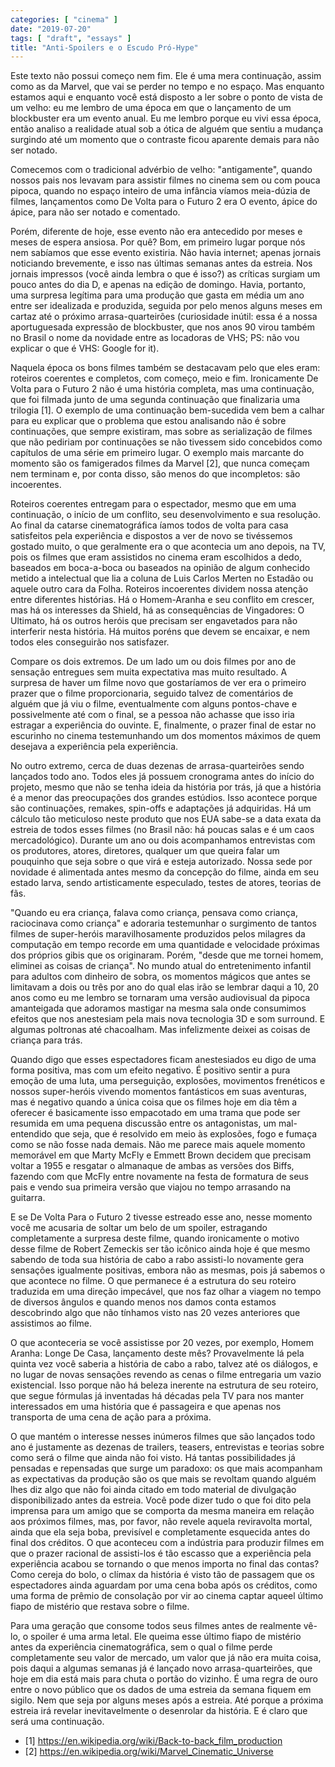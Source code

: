 ```yaml
---
categories: [ "cinema" ]
date: "2019-07-20"
tags: [ "draft", "essays" ]
title: "Anti-Spoilers e o Escudo Pró-Hype"
---
```

Este texto não possui começo nem fim. Ele é uma mera continuação,
assim como as da Marvel, que vai se perder no tempo e no espaço. Mas
enquanto estamos aqui e enquanto você está disposto a ler sobre o ponto
de vista de um velho: eu me lembro de uma época em que o lançamento
de um blockbuster era um evento anual. Eu me lembro porque eu vivi
essa época, então analiso a realidade atual sob a ótica de alguém
que sentiu a mudança surgindo até um momento que o contraste ficou
aparente demais para não ser notado.

Comecemos com o tradicional advérbio de velho: "antigamente", quando
nossos pais nos levavam para assistir filmes no cinema sem ou com pouca
pipoca, quando no espaço inteiro de uma infância víamos meia-dúzia
de filmes, lançamentos como De Volta para o Futuro 2 era O evento,
ápice do ápice, para não ser notado e comentado.

Porém, diferente de hoje, esse evento não era antecedido por meses e
meses de espera ansiosa. Por quê? Bom, em primeiro lugar porque nós nem
sabíamos que esse evento existiria. Não havia internet; apenas jornais
noticiando brevemente, e isso nas últimas semanas antes da estreia. Nos
jornais impressos (você ainda lembra o que é isso?) as críticas surgiam
um pouco antes do dia D, e apenas na edição de domingo. Havia, portanto,
uma surpresa legítima para uma produção que gasta em média um ano
entre ser idealizada e produzida, seguida por pelo menos alguns meses
em cartaz até o próximo arrasa-quarteirões (curiosidade inútil:
essa é a nossa aportuguesada expressão de blockbuster, que nos anos
90 virou também no Brasil o nome da novidade entre as locadoras de VHS;
PS: não vou explicar o que é VHS: Google for it).

Naquela época os bons filmes também se destacavam pelo que eles eram:
roteiros coerentes e completos, com começo, meio e fim. Ironicamente
De Volta para o Futuro 2 não é uma história completa, mas uma
continuação, que foi filmada junto de uma segunda continuação que
finalizaria uma trilogia [1]. O exemplo de uma continuação bem-sucedida
vem bem a calhar para eu explicar que o problema que estou analisando não
é sobre continuações, que sempre existiram, mas sobre as serialização
de filmes que não pediriam por continuações se não tivessem sido
concebidos como capítulos de uma série em primeiro lugar. O exemplo mais
marcante do momento são os famigerados filmes da Marvel [2], que nunca
começam nem terminam e, por conta disso, são menos do que incompletos:
são incoerentes.

Roteiros coerentes entregam para o espectador, mesmo que em uma
continuação, o início de um conflito, seu desenvolvimento e sua
resolução. Ao final da catarse cinematográfica íamos todos de volta
para casa satisfeitos pela experiência e dispostos a ver de novo se
tivéssemos gostado muito, o que geralmente era o que acontecia um
ano depois, na TV, pois os filmes que eram assistidos no cinema eram
escolhidos a dedo, baseados em boca-a-boca ou baseados na opinião de
algum conhecido metido a intelectual que lia a coluna de Luis Carlos
Merten no Estadão ou aquele outro cara da Folha. Roteiros incoerentes
dividem nossa atenção entre diferentes histórias. Há o Homem-Aranha
e seu conflito em crescer, mas há os interesses da Shield, há as
consequências de Vingadores: O Ultimato, há os outros heróis que
precisam ser engavetados para não interferir nesta história. Há
muitos poréns que devem se encaixar, e nem todos eles conseguirão nos
satisfazer.

Compare os dois extremos. De um lado um ou dois filmes por ano de
sensação entregues sem muita expectativa mas muito resultado. A
surpresa de haver um filme novo que gostaríamos de ver era o primeiro
prazer que o filme proporcionaria, seguido talvez de comentários de
alguém que já viu o filme, eventualmente com alguns pontos-chave e
possivelmente até com o final, se a pessoa não achasse que isso iria
estragar a experiência do ouvinte. E, finalmente, o prazer final de
estar no escurinho no cinema testemunhando um dos momentos máximos de
quem desejava a experiência pela experiência.

No outro extremo, cerca de duas dezenas de arrasa-quarteirões sendo
lançados todo ano. Todos eles já possuem cronograma antes do início do
projeto, mesmo que não se tenha ideia da história por trás, já que
a história é a menor das preocupações dos grandes estúdios. Isso
acontece porque são continuações, remakes, spin-offs e adaptações
já adquiridas. Há um cálculo tão meticuloso neste produto que nos
EUA sabe-se a data exata da estreia de todos esses filmes (no Brasil
não: há poucas salas e é um caos mercadológico). Durante um ano
ou dois acompanhamos entrevistas com os produtores, atores, diretores,
qualquer um que queira falar um pouquinho que seja sobre o que virá e
esteja autorizado. Nossa sede por novidade é alimentada antes mesmo da
concepção do filme, ainda em seu estado larva, sendo artisticamente
especulado, testes de atores, teorias de fãs.

"Quando eu era criança, falava como criança, pensava como criança,
raciocinava como criança" e adoraria testemunhar o surgimento de tantos
filmes de super-heróis maravilhosamente produzidos pelos milagres da
computação em tempo recorde em uma quantidade e velocidade próximas
dos próprios gibis que os originaram. Porém, "desde que me tornei homem,
eliminei as coisas de criança". No mundo atual do entretenimento infantil
para adultos com dinheiro de sobra, os momentos mágicos que antes se
limitavam a dois ou três por ano do qual elas irão se lembrar daqui
a 10, 20 anos como eu me lembro se tornaram uma versão audiovisual da
pipoca amanteigada que adoramos mastigar na mesma sala onde consumimos
efeitos que nos anestesiam pela mais nova tecnologia 3D e som surround. E
algumas poltronas até chacoalham. Mas infelizmente deixei as coisas de
criança para trás.

Quando digo que esses espectadores ficam anestesiados eu digo de uma forma
positiva, mas com um efeito negativo. É positivo sentir a pura emoção
de uma luta, uma perseguição, explosões, movimentos frenéticos e
nossos super-heróis vivendo momentos fantásticos em suas aventuras,
mas é negativo quando a única coisa que os filmes hoje em dia têm a
oferecer é basicamente isso empacotado em uma trama que pode ser resumida
em uma pequena discussão entre os antagonistas, um mal-entendido que
seja, que é resolvido em meio às explosões, fogo e fumaça como se
não fosse nada demais. Não me parece mais aquele momento memorável
em que Marty McFly e Emmett Brown decidem que precisam voltar a 1955 e
resgatar o almanaque de ambas as versões dos Biffs, fazendo com que
McFly entre novamente na festa de formatura de seus pais e vendo sua
primeira versão que viajou no tempo arrasando na guitarra.

E se De Volta Para o Futuro 2 tivesse estreado esse ano, nesse
momento você me acusaria de soltar um belo de um spoiler, estragando
completamente a surpresa deste filme, quando ironicamente o motivo
desse filme de Robert Zemeckis ser tão icônico ainda hoje é que mesmo
sabendo de toda sua história de cabo a rabo assisti-lo novamente gera
sensações igualmente positivas, embora não as mesmas, pois já sabemos
o que acontece no filme. O que permanece é a estrutura do seu roteiro
traduzida em uma direção impecável, que nos faz olhar a viagem no tempo
de diversos ângulos e quando menos nos damos conta estamos descobrindo
algo que não tínhamos visto nas 20 vezes anteriores que assistimos ao
filme.

O que aconteceria se você assistisse por 20 vezes, por exemplo, Homem
Aranha: Longe De Casa, lançamento deste mês? Provavelmente lá pela
quinta vez você saberia a história de cabo a rabo, talvez até os
diálogos, e no lugar de novas sensações revendo as cenas o filme
entregaria um vazio existencial. Isso porque não há beleza inerente na
estrutura de seu roteiro, que segue fórmulas já inventadas há décadas
pela TV para nos manter interessados em uma história que é passageira
e que apenas nos transporta de uma cena de ação para a próxima.

O que mantém o interesse nesses inúmeros filmes que são lançados
todo ano é justamente as dezenas de trailers, teasers, entrevistas e
teorias sobre como será o filme que ainda não foi visto. Há tantas
possibilidades já pensadas e repensadas que surge um paradoxo: os
que mais acompanham as expectativas da produção são os que mais se
revoltam quando alguém lhes diz algo que não foi ainda citado em todo
material de divulgação disponibilizado antes da estreia. Você pode
dizer tudo o que foi dito pela imprensa para um amigo que se comporta
da mesma maneira em relação aos próximos filmes, mas, por favor, não
revele aquela reviravolta mortal, ainda que ela seja boba, previsível e
completamente esquecida antes do final dos créditos. O que aconteceu
com a indústria para produzir filmes em que o prazer racional de
assisti-los é tão escasso que a experiência pela experiência acabou
se tornando o que menos importa no final das contas? Como cereja do bolo,
o clímax da história é visto tão de passagem que os espectadores
ainda aguardam por uma cena boba após os créditos, como uma forma de
prêmio de consolação por vir ao cinema captar aqueel último fiapo
de mistério que restava sobre o filme.

Para uma geração que consome todos seus filmes antes de realmente
vê-lo, o spoiler é uma arma letal. Ele queima esse último fiapo de
mistério antes da experiência cinematográfica, sem o qual o filme perde
completamente seu valor de mercado, um valor que já não era muita coisa,
pois daqui a algumas semanas já é lançado novo arrasa-quarteirões,
que hoje em dia está mais para chuta o portão do vizinho. É uma regra
de ouro entre o novo público que os dados de uma estreia da semana
fiquem em sigilo. Nem que seja por alguns meses após a estreia. Até
porque a próxima estreia irá revelar inevitavelmente o desenrolar da
história. E é claro que será uma continuação.

 - [1] https://en.wikipedia.org/wiki/Back-to-back_film_production
 - [2] https://en.wikipedia.org/wiki/Marvel_Cinematic_Universe
